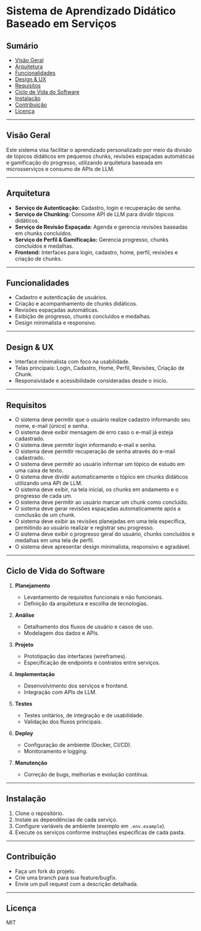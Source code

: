 # Sistema de Aprendizado Didático Baseado em Serviços

## Sumário

- [Visão Geral](#visão-geral)
- [Arquitetura](#arquitetura)
- [Funcionalidades](#funcionalidades)
- [Design & UX](#design--ux)
- [Requisitos](#requisitos)
- [Ciclo de Vida do Software](#ciclo-de-vida-do-software)
- [Instalação](#instalação)
- [Contribuição](#contribuição)
- [Licença](#licença)

---

## Visão Geral

Este sistema visa facilitar o aprendizado personalizado por meio da divisão de tópicos didáticos em pequenos chunks, revisões espaçadas automáticas e gamificação do progresso, utilizando arquitetura baseada em microsserviços e consumo de APIs de LLM.

---

## Arquitetura

- **Serviço de Autenticação:** Cadastro, login e recuperação de senha.
- **Serviço de Chunking:** Consome API de LLM para dividir tópicos didáticos.
- **Serviço de Revisão Espaçada:** Agenda e gerencia revisões baseadas em chunks concluídos.
- **Serviço de Perfil & Gamificação:** Gerencia progresso, chunks concluídos e medalhas.
- **Frontend:** Interfaces para login, cadastro, home, perfil, revisões e criação de chunks.

---

## Funcionalidades

- Cadastro e autenticação de usuários.
- Criação e acompanhamento de chunks didáticos.
- Revisões espaçadas automáticas.
- Exibição de progresso, chunks concluídos e medalhas.
- Design minimalista e responsivo.

---

## Design & UX

- Interface minimalista com foco na usabilidade.
- Telas principais: Login, Cadastro, Home, Perfil, Revisões, Criação de Chunk.
- Responsividade e acessibilidade consideradas desde o início.

---

## Requisitos

- O sistema deve permitir que o usuário realize cadastro informando seu nome, e-mail (único) e senha.
- O sistema deve exibir mensagem de erro caso o e-mail já esteja cadastrado.
- O sistema deve permitir login informando e-mail e senha.
- O sistema deve permitir recuperação de senha através do e-mail cadastrado.
- O sistema deve permitir ao usuário informar um tópico de estudo em uma caixa de texto.
- O sistema deve dividir automaticamente o tópico em chunks didáticos utilizando uma API de LLM.
- O sistema deve exibir, na tela inicial, os chunks em andamento e o progresso de cada um.
- O sistema deve permitir ao usuário marcar um chunk como concluído.
- O sistema deve gerar revisões espaçadas automaticamente após a conclusão de um chunk.
- O sistema deve exibir as revisões planejadas em uma tela específica, permitindo ao usuário realizar e registrar seu progresso.
- O sistema deve exibir o progresso geral do usuário, chunks concluídos e medalhas em uma tela de perfil.
- O sistema deve apresentar design minimalista, responsivo e agradável.

---

## Ciclo de Vida do Software

1. **Planejamento**

   - Levantamento de requisitos funcionais e não funcionais.
   - Definição da arquitetura e escolha de tecnologias.

2. **Análise**

   - Detalhamento dos fluxos de usuário e casos de uso.
   - Modelagem dos dados e APIs.

3. **Projeto**

   - Prototipação das interfaces (wireframes).
   - Especificação de endpoints e contratos entre serviços.

4. **Implementação**

   - Desenvolvimento dos serviços e frontend.
   - Integração com APIs de LLM.

5. **Testes**

   - Testes unitários, de integração e de usabilidade.
   - Validação dos fluxos principais.

6. **Deploy**

   - Configuração de ambiente (Docker, CI/CD).
   - Monitoramento e logging.

7. **Manutenção**
   - Correção de bugs, melhorias e evolução contínua.

---

## Instalação

1. Clone o repositório.
2. Instale as dependências de cada serviço.
3. Configure variáveis de ambiente (exemplo em `.env.example`).
4. Execute os serviços conforme instruções específicas de cada pasta.

---

## Contribuição

- Faça um fork do projeto.
- Crie uma branch para sua feature/bugfix.
- Envie um pull request com a descrição detalhada.

---

## Licença

MIT

